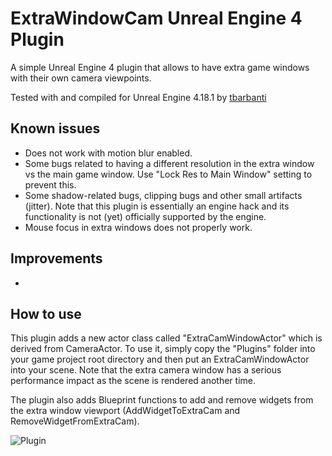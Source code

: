 # ExtraWindowCam Unreal Engine 4 Plugin
A simple Unreal Engine 4 plugin that allows to have extra game windows with their own camera viewpoints. 

Tested with and compiled for Unreal Engine 4.18.1 by [tbarbanti](https://github.com/tbarbanti)

## Known issues

- Does not work with motion blur enabled.
- Some bugs related to having a different resolution in the extra window vs the main game window. Use "Lock Res to Main Window" setting to prevent this.
- Some shadow-related bugs, clipping bugs and other small artifacts (jitter). Note that this plugin is essentially an engine hack and its functionality is not (yet) officially supported by the engine.
- Mouse focus in extra windows does not properly work.

## Improvements

-

## How to use

This plugin adds a new actor class called "ExtraCamWindowActor" which is derived from CameraActor. To use it, simply copy the "Plugins" folder into your game project root directory and then put an ExtraCamWindowActor into your scene.  Note that the extra camera window has a serious performance impact as the scene is rendered another time.

The plugin also adds Blueprint functions to add and remove widgets from the extra window viewport (AddWidgetToExtraCam and RemoveWidgetFromExtraCam).

![Plugin](https://raw.githubusercontent.com/tbarbanti/ExtraCamWindow/master/extraCamWindowPlugin.png)


